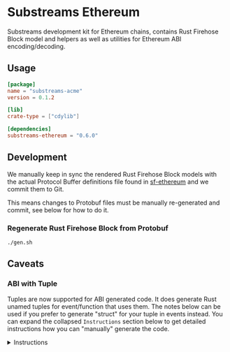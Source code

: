 # Substreams Ethereum

Substreams development kit for Ethereum chains, contains Rust Firehose Block model and helpers as well as utilities for Ethereum ABI encoding/decoding.

## Usage

```toml
[package]
name = "substreams-acme"
version = 0.1.2

[lib]
crate-type = ["cdylib"]

[dependencies]
substreams-ethereum = "0.6.0"
```

## Development

We manually keep in sync the rendered Rust Firehose Block models with the actual Protocol Buffer definitions file found in [sf-ethereum](https://github.com/streamingfast/sf-ethereum/tree/develop/proto) and we commit them to Git.

This means changes to Protobuf files must be manually re-generated and commit, see below for how to do it.

### Regenerate Rust Firehose Block from Protobuf

```
./gen.sh
```

## Caveats

### ABI with Tuple

Tuples are now supported for ABI generated code. It does generate Rust unamed tuples for event/function that uses them. The notes below can be used if you prefer to generate "struct" for your tuple in events instead. You can expand the collapsed `Instructions` section below to get detailed instructions how you can "manually" generate the code.

<details>
<summary>Instructions</summary>

First step will be to modify a bit the ABI so decoding code is generated correctly. This initial generated code will then be copied over and modified to decode the tuple correctly.

The idea will be to "explode" the inner `tuple` into it's own "event" in the ABI, this will generate some code for the `struct` representing the tuple as well as the decoding code for the `struct` itself. We will then tweak this generated code to wire everything together.

From:

```json
[
  {
    "anonymous": false,
    "inputs": [
      {
        "indexed": false,
        "internalType": "bytes32",
        "name": "orderHash",
        "type": "bytes32"
      },
      {
        "components": [
          {
            "internalType": "enum ItemType",
            "name": "itemType",
            "type": "uint8"
          },
          {
            "internalType": "uint256",
            "name": "amount",
            "type": "uint256"
          }
        ],
        "indexed": false,
        "internalType": "struct SpentItem[]",
        "name": "offer",
        "type": "tuple[]"
      }
    ],
    "name": "OrderFulfilled",
    "type": "event"
  }
]
```

We explode `SpentItem` to it's own type and replace the `offer` type `tuple[]` to `address[]` to make it compile correctly:

```json
[
  {
    "anonymous": false,
    "inputs": [
      {
        "indexed": false,
        "internalType": "bytes32",
        "name": "orderHash",
        "type": "bytes32"
      },
      {
        "components": [
          {
            "internalType": "enum ItemType",
            "name": "itemType",
            "type": "uint8"
          },
          {
            "internalType": "uint256",
            "name": "amount",
            "type": "uint256"
          }
        ],
        "indexed": false,
        "internalType": "struct SpentItem[]",
        "name": "offer",
        "type": "address[]"
      }
    ],
    "name": "OrderFulfilled",
    "type": "event"
  },
  {
    "anonymous": false,
    "name": "SpentItem",
    "type": "event",
    "inputs": [
      {
        "internalType": "enum ItemType",
        "name": "itemType",
        "type": "uint8"
      },
      {
        "internalType": "uint256",
        "name": "amount",
        "type": "uint256"
      }
    ]
  }
]
```

> **Note** No need to remove the `components` or change the `internalType` value, they are ignored.

Perform a `cargo build` using this modified ABI so that code is generated in `src/abi/<file>.rs`, it's wrong right now but we are going to copy it somewhere else and make it work.

Find the generated code for the `OrderFulfilled` event within the `src/abi/<file>.rs` and copy it over to a new file `src/events.rs`. You should copy over the `pub struct OrderFulfilled` block, the `impl OrderFulfilled` block and `impl substreams_ethereum::Event for OrderFulfilled` block, the `SpentItem` structure and the `impl SpentItem` block:

```rust
#[derive(Debug, Clone, PartialEq)]
pub struct OrderFulfilled {
    pub order_hash: [u8; 32usize],
    pub offer: Vec<Vec<u8>>,
}
impl OrderFulfilled {
    const TOPIC_ID: [u8; 32] = [
        227u8,
        56u8,
        222u8,
        32u8,
        39u8,
        120u8,
        0u8,
        226u8,
        120u8,
        84u8,
        168u8,
        160u8,
        171u8,
        38u8,
        80u8,
        66u8,
        198u8,
        237u8,
        193u8,
        186u8,
        154u8,
        14u8,
        209u8,
        73u8,
        102u8,
        185u8,
        47u8,
        163u8,
        179u8,
        98u8,
        194u8,
        244u8,
    ];
    pub fn match_log(log: &substreams_ethereum::pb::eth::v2::Log) -> bool {
        if log.topics.len() != 1usize {
            return false;
        }
        if log.data.len() < 96usize {
            return false;
        }
        return log.topics.get(0).expect("bounds already checked").as_ref()
            == Self::TOPIC_ID;
    }
    pub fn decode(
        log: &substreams_ethereum::pb::eth::v2::Log,
    ) -> Result<Self, String> {
        let mut values = ethabi::decode(
                &[
                    ethabi::ParamType::FixedBytes(32usize),
                    ethabi::ParamType::Array(
                        Box::new(ethabi::ParamType::Address),
                    ),
                ],
                log.data.as_ref(),
            )
            .map_err(|e| format!("unable to decode log.data: {:?}", e))?;
        values.reverse();
        Ok(Self {
            order_hash: {
                let mut result = [0u8; 32];
                let v = values
                    .pop()
                    .expect(INTERNAL_ERR)
                    .into_fixed_bytes()
                    .expect(INTERNAL_ERR);
                result.copy_from_slice(&v);
                result
            },
            offer: values
                .pop()
                .expect(INTERNAL_ERR)
                .into_array()
                .expect(INTERNAL_ERR)
                .into_iter()
                .map(|inner| {
                    inner.into_address().expect(INTERNAL_ERR).as_bytes().to_vec()
                })
                .collect(),
        })
    }
}
impl substreams_ethereum::Event for OrderFulfilled {
    const NAME: &'static str = "OrderFulfilled";
    fn match_log(log: &substreams_ethereum::pb::eth::v2::Log) -> bool {
        Self::match_log(log)
    }
    fn decode(
        log: &substreams_ethereum::pb::eth::v2::Log,
    ) -> Result<Self, String> {
        Self::decode(log)
    }
}
#[derive(Debug, Clone, PartialEq)]
pub struct SpentItem {
    pub item_type: substreams::scalar::BigInt,
    pub amount: substreams::scalar::BigInt,
}
impl SpentItem {
    const TOPIC_ID: [u8; 32] = [
        18u8,
        7u8,
        103u8,
        62u8,
        30u8,
        101u8,
        94u8,
        85u8,
        209u8,
        209u8,
        166u8,
        82u8,
        139u8,
        137u8,
        197u8,
        45u8,
        11u8,
        224u8,
        230u8,
        74u8,
        27u8,
        234u8,
        238u8,
        52u8,
        150u8,
        245u8,
        214u8,
        202u8,
        230u8,
        104u8,
        138u8,
        22u8,
    ];
    pub fn match_log(log: &substreams_ethereum::pb::eth::v2::Log) -> bool {
        if log.topics.len() != 1usize {
            return false;
        }
        if log.data.len() != 64usize {
            return false;
        }
        return log.topics.get(0).expect("bounds already checked").as_ref()
            == Self::TOPIC_ID;
    }
    pub fn decode(
        log: &substreams_ethereum::pb::eth::v2::Log,
    ) -> Result<Self, String> {
        let mut values = ethabi::decode(
                &[
                    ethabi::ParamType::Uint(8usize),
                    ethabi::ParamType::Uint(256usize),
                ],
                log.data.as_ref(),
            )
            .map_err(|e| format!("unable to decode log.data: {:?}", e))?;
        values.reverse();
        Ok(Self {
            item_type: {
                let mut v = [0 as u8; 32];
                values
                    .pop()
                    .expect(INTERNAL_ERR)
                    .into_uint()
                    .expect(INTERNAL_ERR)
                    .to_big_endian(v.as_mut_slice());
                substreams::scalar::BigInt::from_unsigned_bytes_be(&v)
            },
            amount: {
                let mut v = [0 as u8; 32];
                values
                    .pop()
                    .expect(INTERNAL_ERR)
                    .into_uint()
                    .expect(INTERNAL_ERR)
                    .to_big_endian(v.as_mut_slice());
                substreams::scalar::BigInt::from_unsigned_bytes_be(&v)
            },
        })
    }
}
impl substreams_ethereum::Event for SpentItem {
    const NAME: &'static str = "SpentItem";
    fn match_log(log: &substreams_ethereum::pb::eth::v2::Log) -> bool {
        Self::match_log(log)
    }
    fn decode(
        log: &substreams_ethereum::pb::eth::v2::Log,
    ) -> Result<Self, String> {
        Self::decode(log)
    }
}
```

This `src/events.rs` file right now not compiled/included in the project because in Rust, a module is included only if it's "defined" somewhere, so let's define the module. In `src/lib.rs`, at the top of the file, add:

```rust
mod events
```

Let's start to modify our incorrect generated code to make it correct. First define `INTERNAL_ERR` constant because it's used normally, put it at top of the `src/events.rs` file:

```rust
const INTERNAL_ERR: &str = "decode event internal error";
```

Now a tricky part, we need to update the `TOPIC_ID` constant because it's wrong right now. If you already know the event ID (which is the `topics #0`), perfect. If you don't, you can compute it by taking the `keccak256` hash of the event definition. You need the event name and its types to have it, in our case it's `OrderFulfilled(bytes32,(uint8,uint256)[])`

> **Warning** The event definition must be **without** space nor extra punctuation, a single wrong character will make the whole event ID wrong.

You can use `jq -r '.[] | select(.name == "OrderFulfilled") | .inputs[].type' | tr "\n" ","` and `jq -r '.[] | select(.name == "SpentItem") | .inputs[].type' | tr "\n" ","` on the "modified" ABI file we just did to get the correct ordered types. Then assemble it correctly changing the second field of `OrderFulfilled` to be the tuple definition `(uint8,uint256)[]` (it's returned as `address[]` because of our modification).

Now that we have our event definition, we can compute the keccak256 hash. We use a CLI tool `keccak-256sum` to do it ([installation instructions](https://gist.github.com/miguelmota/60259aed8ce95477131c0a1f4f31e0da)):

```bash
$ printf 'OrderFulfilled(bytes32,(uint8,uint256)[])' | keccak-256sum
e86f4727db138d4b9cb776888b1d2239562eafaa38dd110b7d5def7698ccfd41  -
```

So our event topic 0 is `e86f4727db138d4b9cb776888b1d2239562eafaa38dd110b7d5def7698ccfd41`. Now we just need to change the `TOPIC_ID` constant definition in `impl OrderFulfilled` definition to become:

```rust
const TOPIC_ID: [u8; 32] = hex_literal::hex!("e86f4727db138d4b9cb776888b1d2239562eafaa38dd110b7d5def7698ccfd41");
```

Now, within `pub struct OrderFulfilled`, change `offer` field (defined right now as `offer: Vec<Vec<u8>>`) which normally holds an array of tuple to it's correct value `offer: Vec<SpentItem>`:

```rust
pub struct OrderFulfilled {
    pub order_hash: [u8; 32usize],
    pub offer: Vec<SpentItem>,
}
```

Then find the event "token" definition within the `pub fn decode(log: <type>)` which is right now:

```rust
let mut values = ethabi::decode(
    &[
        ethabi::ParamType::FixedBytes(32usize),
        ethabi::ParamType::Array(Box::new(ethabi::ParamType::Address)),
    ],
    log.data.as_ref(),
)
```

Determine the field that is a tuple, in our case the second field and change it to be define as a `ethabi::ParamType::Tuple` type.

```rust
let mut values = ethabi::decode(
    &[
        ethabi::ParamType::FixedBytes(32usize),
        ethabi::ParamType::Array(Box::new(ethabi::ParamType::Tuple(vec![
            ethabi::ParamType::Uint(8usize),
            ethabi::ParamType::Uint(256usize),
        ]))),
    ],
    log.data.as_ref(),
```

> **Info** The `SpentItem::decode` function has a `let mut values` definition variable right at the beginning of the function that list the correct element to put for the tuple, no need to manually define the list, simply copy it over.

Now still within `OrderFulfilled` function `pub fn decode(log: <type>)`, find the `offer:` piece of code that does the actual decoding work, it looks right now like:

```rust
 ...
 },
 offer: values
            .pop()
            .expect(INTERNAL_ERR)
            .into_array()
            .expect(INTERNAL_ERR)
            .into_iter()
            .map(|inner| {
                inner
                    .into_address()
                    .expect(INTERNAL_ERR)
                    .as_bytes()
                    .to_vec()
            })
            .collect(),
```

Change it so it forwards its decoding to `SpentItem` structure:

```rust
 ...
 },
 offer: values
            .pop()
            .expect(INTERNAL_ERR)
            .into_array()
            .expect(INTERNAL_ERR)
            .into_iter()
            .map(|inner| {
                let fields = inner.into_tuple().expect(INTERNAL_ERR);
                SpentItem::decode(fields).expect(INTERNAL_ERR);
            })
            .collect(),
```

And the final modification within the `impl OrderFulfilled` structure is to modify slightly the `pub fn match_log(log: &substreams_ethereum::pb::eth::v2::Log) -> bool` definition. It contains a code that ensure the `log.data` has a certain number of bytes, our modified ABI will produce the wrong validation code for `log.data`, so let's remove it:

```rust
pub fn match_log(log: &substreams_ethereum::pb::eth::v2::Log) -> bool {
    if log.topics.len() != 1usize {
        return false;
    }
    if log.data.len() < 96usize {
        return false;
    }
    return log.topics.get(0).expect("bounds already checked").as_ref() == Self::TOPIC_ID;
}
```

Should become:

```rust
pub fn match_log(log: &substreams_ethereum::pb::eth::v2::Log) -> bool {
    if log.topics.len() != 1usize {
        return false;
    }
    return log.topics.get(0).expect("bounds already checked").as_ref() == Self::TOPIC_ID;
}
```

> **Note** Making the computation is too cumbersome to be performed manually, the topic count and validation of topic 0 value is enough to match only events you need.

Now, let's move our focus on the `SpentItem` implementation. Within the `impl SpentItem` block, delete:

- `TOPIC_ID` constant
- `match_log` function

And remove fully the `impl substreams_ethereum::Event for SpentItem` block. Last thing to do is to tweak the `SpentItem::decode` function by changing its current signature:

```rust
pub fn decode(log: &substreams_ethereum::pb::eth::v2::Log) -> Result<Self, String>
```

So that it accepts a `Vec<ethabi::Token>` instead and rename the variable to `values` as well as making it mutable:

```rust
pub fn decode(mut values: Vec<ethabi::Token>) -> Result<Self, String>
```

And finally, remove the previous `let mut values` definition in the function body that we have right now which looks like:

```rust
let mut values = ethabi::decode(
    &[
        ethabi::ParamType::Uint(8usize),
        ethabi::ParamType::Uint(256usize),
    ],
    log.data.as_ref(),
)
.map_err(|e| format!("unable to decode log.data: {:?}",
```

> **Note** You must keep the `values.reverse()` part just below, it's important for proper functioning of the decoding code.

Now everything is done and you can use `OrderFulfilled` to decode your event that contains a `tuple`. The final code looks like that:

```rust
const INTERNAL_ERR: &str = "decode event internal error";
#[derive(Debug, Clone, PartialEq)]
pub struct OrderFulfilled {
    pub order_hash: [u8; 32usize],
    pub offer: Vec<SpentItem>,
}
impl OrderFulfilled {
    const TOPIC_ID: [u8; 32] =
        hex_literal::hex!("e86f4727db138d4b9cb776888b1d2239562eafaa38dd110b7d5def7698ccfd41");

    pub fn match_log(log: &substreams_ethereum::pb::eth::v2::Log) -> bool {
        if log.topics.len() != 1usize {
            return false;
        }
        return log.topics.get(0).expect("bounds already checked").as_ref() == Self::TOPIC_ID;
    }

    pub fn decode(log: &substreams_ethereum::pb::eth::v2::Log) -> Result<Self, String> {
        let mut values = ethabi::decode(
            &[
                ethabi::ParamType::FixedBytes(32usize),
                ethabi::ParamType::Array(Box::new(ethabi::ParamType::Tuple(vec![
                    ethabi::ParamType::Uint(8usize),
                    ethabi::ParamType::Uint(256usize),
                ]))),
            ],
            log.data.as_ref(),
        )
        .map_err(|e| format!("unable to decode log.data: {:?}", e))?;
        values.reverse();
        Ok(Self {
            order_hash: {
                let mut result = [0u8; 32];
                let v = values
                    .pop()
                    .expect(INTERNAL_ERR)
                    .into_fixed_bytes()
                    .expect(INTERNAL_ERR);
                result.copy_from_slice(&v);
                result
            },
            offer: values
                .pop()
                .expect(INTERNAL_ERR)
                .into_array()
                .expect(INTERNAL_ERR)
                .into_iter()
                .map(|inner| {
                    let fields = inner.into_tuple().expect(INTERNAL_ERR);
                    SpentItem::decode(fields).unwrap()
                })
                .collect(),
        })
    }
}
impl substreams_ethereum::Event for OrderFulfilled {
    const NAME: &'static str = "OrderFulfilled";
    fn match_log(log: &substreams_ethereum::pb::eth::v2::Log) -> bool {
        Self::match_log(log)
    }
    fn decode(log: &substreams_ethereum::pb::eth::v2::Log) -> Result<Self, String> {
        Self::decode(log)
    }
}
#[derive(Debug, Clone, PartialEq)]
pub struct SpentItem {
    pub item_type: substreams::scalar::BigInt,
    pub amount: substreams::scalar::BigInt,
}
impl SpentItem {
    pub fn decode(mut values: Vec<ethabi::Token>) -> Result<Self, String> {
        values.reverse();
        Ok(Self {
            item_type: {
                let mut v = [0 as u8; 32];
                values
                    .pop()
                    .expect(INTERNAL_ERR)
                    .into_uint()
                    .expect(INTERNAL_ERR)
                    .to_big_endian(v.as_mut_slice());
                substreams::scalar::BigInt::from_unsigned_bytes_be(&v)
            },
            amount: {
                let mut v = [0 as u8; 32];
                values
                    .pop()
                    .expect(INTERNAL_ERR)
                    .into_uint()
                    .expect(INTERNAL_ERR)
                    .to_big_endian(v.as_mut_slice());
                substreams::scalar::BigInt::from_unsigned_bytes_be(&v)
            },
        })
    }
}
```

If you struggle with something, reach out to us on Discord and we are going to help you out.
